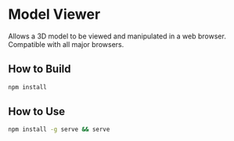 # Model Viewer
Allows a 3D model to be viewed and manipulated in a web browser. Compatible with all major browsers.
## How to Build
```bash
npm install
```
## How to Use
```bash
npm install -g serve && serve
```